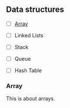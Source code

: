 ## Data structures

 - [ ] [Array](#array)
 - [ ] Linked Lists
 - [ ] Stack
 - [ ] Queue
 - [ ] Hash Table



<h3 id="array">Array</h3>

This is about arrays.